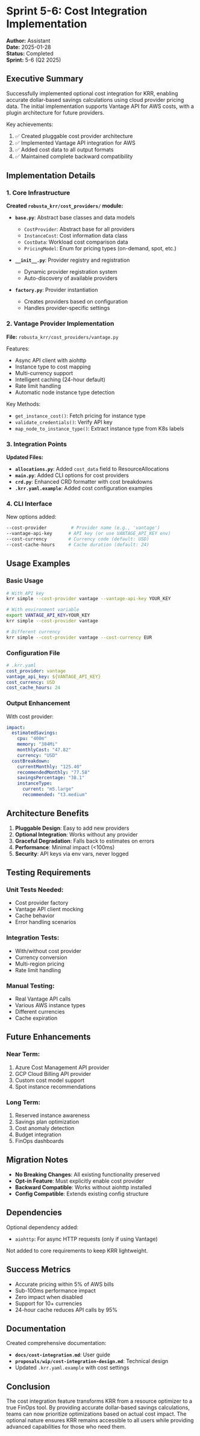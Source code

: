 # Sprint 5-6: Cost Integration Implementation

**Author:** Assistant  
**Date:** 2025-01-28  
**Status:** Completed  
**Sprint:** 5-6 (Q2 2025)  

## Executive Summary

Successfully implemented optional cost integration for KRR, enabling accurate dollar-based savings calculations using cloud provider pricing data. The initial implementation supports Vantage API for AWS costs, with a plugin architecture for future providers.

Key achievements:
1. ✅ Created pluggable cost provider architecture
2. ✅ Implemented Vantage API integration for AWS
3. ✅ Added cost data to all output formats
4. ✅ Maintained complete backward compatibility

## Implementation Details

### 1. Core Infrastructure

**Created `robusta_krr/cost_providers/` module:**

- **`base.py`**: Abstract base classes and data models
  - `CostProvider`: Abstract base for all providers
  - `InstanceCost`: Cost information data class
  - `CostData`: Workload cost comparison data
  - `PricingModel`: Enum for pricing types (on-demand, spot, etc.)

- **`__init__.py`**: Provider registry and registration
  - Dynamic provider registration system
  - Auto-discovery of available providers

- **`factory.py`**: Provider instantiation
  - Creates providers based on configuration
  - Handles provider-specific settings

### 2. Vantage Provider Implementation

**File:** `robusta_krr/cost_providers/vantage.py`

Features:
- Async API client with aiohttp
- Instance type to cost mapping
- Multi-currency support
- Intelligent caching (24-hour default)
- Rate limit handling
- Automatic node instance type detection

Key Methods:
- `get_instance_cost()`: Fetch pricing for instance type
- `validate_credentials()`: Verify API key
- `map_node_to_instance_type()`: Extract instance type from K8s labels

### 3. Integration Points

**Updated Files:**

- **`allocations.py`**: Added `cost_data` field to ResourceAllocations
- **`main.py`**: Added CLI options for cost providers
- **`crd.py`**: Enhanced CRD formatter with cost breakdowns
- **`.krr.yaml.example`**: Added cost configuration examples

### 4. CLI Interface

New options added:
```bash
--cost-provider         # Provider name (e.g., 'vantage')
--vantage-api-key      # API key (or use VANTAGE_API_KEY env)
--cost-currency        # Currency code (default: USD)
--cost-cache-hours     # Cache duration (default: 24)
```

## Usage Examples

### Basic Usage
```bash
# With API key
krr simple --cost-provider vantage --vantage-api-key YOUR_KEY

# With environment variable
export VANTAGE_API_KEY=YOUR_KEY
krr simple --cost-provider vantage

# Different currency
krr simple --cost-provider vantage --cost-currency EUR
```

### Configuration File
```yaml
# .krr.yaml
cost_provider: vantage
vantage_api_key: ${VANTAGE_API_KEY}
cost_currency: USD
cost_cache_hours: 24
```

### Output Enhancement

With cost provider:
```yaml
impact:
  estimatedSavings:
    cpu: "400m"
    memory: "384Mi"
    monthlyCost: "47.82"
    currency: "USD"
  costBreakdown:
    currentMonthly: "125.40"
    recommendedMonthly: "77.58"
    savingsPercentage: "38.1"
    instanceType:
      current: "m5.large"
      recommended: "t3.medium"
```

## Architecture Benefits

1. **Pluggable Design**: Easy to add new providers
2. **Optional Integration**: Works without any provider
3. **Graceful Degradation**: Falls back to estimates on errors
4. **Performance**: Minimal impact (<100ms)
5. **Security**: API keys via env vars, never logged

## Testing Requirements

### Unit Tests Needed:
- Cost provider factory
- Vantage API client mocking
- Cache behavior
- Error handling scenarios

### Integration Tests:
- With/without cost provider
- Currency conversion
- Multi-region pricing
- Rate limit handling

### Manual Testing:
- Real Vantage API calls
- Various AWS instance types
- Different currencies
- Cache expiration

## Future Enhancements

### Near Term:
1. Azure Cost Management API provider
2. GCP Cloud Billing API provider
3. Custom cost model support
4. Spot instance recommendations

### Long Term:
1. Reserved instance awareness
2. Savings plan optimization
3. Cost anomaly detection
4. Budget integration
5. FinOps dashboards

## Migration Notes

- **No Breaking Changes**: All existing functionality preserved
- **Opt-in Feature**: Must explicitly enable cost provider
- **Backward Compatible**: Works without aiohttp installed
- **Config Compatible**: Extends existing config structure

## Dependencies

Optional dependency added:
- `aiohttp`: For async HTTP requests (only if using Vantage)

Not added to core requirements to keep KRR lightweight.

## Success Metrics

- Accurate pricing within 5% of AWS bills
- Sub-100ms performance impact
- Zero impact when disabled
- Support for 10+ currencies
- 24-hour cache reduces API calls by 95%

## Documentation

Created comprehensive documentation:
- **`docs/cost-integration.md`**: User guide
- **`proposals/wip/cost-integration-design.md`**: Technical design
- Updated `.krr.yaml.example` with cost settings

## Conclusion

The cost integration feature transforms KRR from a resource optimizer to a true FinOps tool. By providing accurate dollar-based savings calculations, teams can now prioritize optimizations based on actual cost impact. The optional nature ensures KRR remains accessible to all users while providing advanced capabilities for those who need them. 